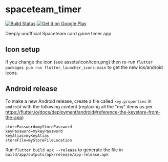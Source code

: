 # spaceteam_timer
[![Build Status](https://travis-ci.org/palfrey/spaceteam-timer.svg?branch=master)](https://travis-ci.org/palfrey/spaceteam-timer)
[![Get it on Google Play](https://developer.android.com/images/brand/en_generic_rgb_wo_45.png)](https://play.google.com/store/apps/details?id=net.tevp.spaceteamtimer)

Deeply unofficial Spaceteam card game timer app

## Icon setup

If you change the icon (see assets/icon/icon.png) then re-run `flutter packages pub run flutter_launcher_icons:main` to get the new ios/android icons.

## Android release

To make a new Android release, create a file called `key.properties` in `android` with the following content (replacing all the "my" items as per https://flutter.io/docs/deployment/android#reference-the-keystore-from-the-app)

```
storePassword=myStorePassword
keyPassword=mykeyPassword
keyAlias=myKeyAlias
storeFile=myStoreFileLocation
```

Run `flutter build apk --release` to generate the file in `build/app/outputs/apk/release/app-release.apk`